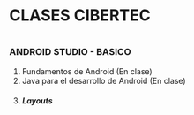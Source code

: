 <h1>CLASES CIBERTEC<h1>
<h3>ANDROID STUDIO - BASICO</h3>
<ol>
  <li>Fundamentos de Android (En clase)</li>
  <li>Java para el desarrollo de Android (En clase)</li>
  <li><h5><b>Layouts</b><h5></li>
</ul>
